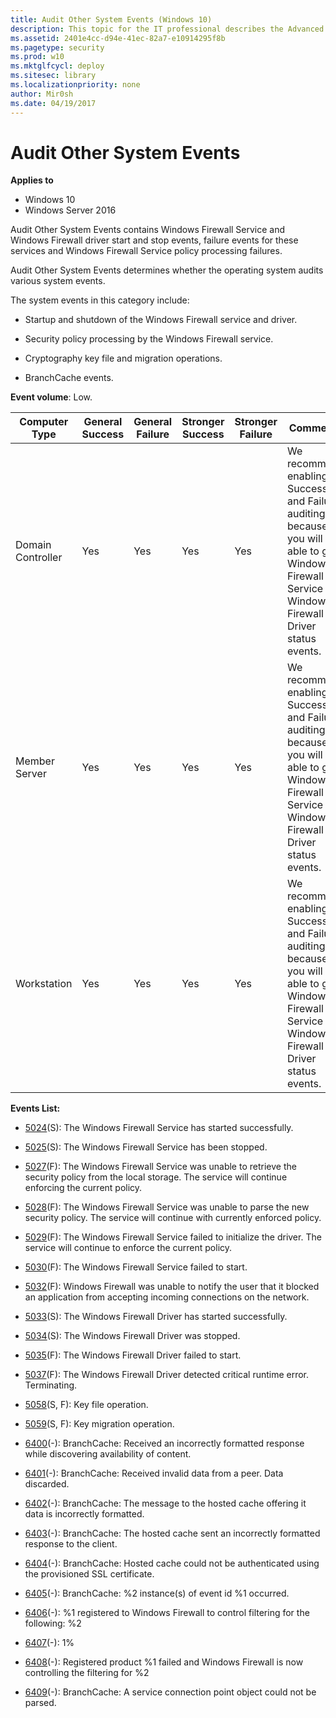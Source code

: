 ```yaml
---
title: Audit Other System Events (Windows 10)
description: This topic for the IT professional describes the Advanced Security Audit policy setting, Audit Other System Events, which determines whether the operating system audits various system events.
ms.assetid: 2401e4cc-d94e-41ec-82a7-e10914295f8b
ms.pagetype: security
ms.prod: w10
ms.mktglfcycl: deploy
ms.sitesec: library
ms.localizationpriority: none
author: Mir0sh
ms.date: 04/19/2017
---
```


# Audit Other System Events

**Applies to**
-   Windows 10
-   Windows Server 2016


Audit Other System Events contains Windows Firewall Service and Windows Firewall driver start and stop events, failure events for these services and Windows Firewall Service policy processing failures.

Audit Other System Events determines whether the operating system audits various system events.

The system events in this category include:

-   Startup and shutdown of the Windows Firewall service and driver.

-   Security policy processing by the Windows Firewall service.

-   Cryptography key file and migration operations.

-   BranchCache events.

**Event volume**: Low.

| Computer Type     | General Success | General Failure | Stronger Success | Stronger Failure | Comments                                                                                                                                               |
|-------------------|-----------------|-----------------|------------------|------------------|--------------------------------------------------------------------------------------------------------------------------------------------------------|
| Domain Controller | Yes             | Yes             | Yes              | Yes              | We recommend enabling Success and Failure auditing because you will be able to get Windows Firewall Service and Windows Firewall Driver status events. |
| Member Server     | Yes             | Yes             | Yes              | Yes              | We recommend enabling Success and Failure auditing because you will be able to get Windows Firewall Service and Windows Firewall Driver status events. |
| Workstation       | Yes             | Yes             | Yes              | Yes              | We recommend enabling Success and Failure auditing because you will be able to get Windows Firewall Service and Windows Firewall Driver status events. |

**Events List:**

-   [5024](event-5024.md)(S): The Windows Firewall Service has started successfully.

-   [5025](event-5025.md)(S): The Windows Firewall Service has been stopped.

-   [5027](event-5027.md)(F): The Windows Firewall Service was unable to retrieve the security policy from the local storage. The service will continue enforcing the current policy.

-   [5028](event-5028.md)(F): The Windows Firewall Service was unable to parse the new security policy. The service will continue with currently enforced policy.

-   [5029](event-5029.md)(F): The Windows Firewall Service failed to initialize the driver. The service will continue to enforce the current policy.

-   [5030](event-5030.md)(F): The Windows Firewall Service failed to start.

-   [5032](event-5032.md)(F): Windows Firewall was unable to notify the user that it blocked an application from accepting incoming connections on the network.

-   [5033](event-5033.md)(S): The Windows Firewall Driver has started successfully.

-   [5034](event-5034.md)(S): The Windows Firewall Driver was stopped.

-   [5035](event-5035.md)(F): The Windows Firewall Driver failed to start.

-   [5037](event-5037.md)(F): The Windows Firewall Driver detected critical runtime error. Terminating.

-   [5058](event-5058.md)(S, F): Key file operation.

-   [5059](event-5059.md)(S, F): Key migration operation.

-   [6400](event-6400.md)(-): BranchCache: Received an incorrectly formatted response while discovering availability of content.

-   [6401](event-6401.md)(-): BranchCache: Received invalid data from a peer. Data discarded.

-   [6402](event-6402.md)(-): BranchCache: The message to the hosted cache offering it data is incorrectly formatted.

-   [6403](event-6403.md)(-): BranchCache: The hosted cache sent an incorrectly formatted response to the client.

-   [6404](event-6404.md)(-): BranchCache: Hosted cache could not be authenticated using the provisioned SSL certificate.

-   [6405](event-6405.md)(-): BranchCache: %2 instance(s) of event id %1 occurred.

-   [6406](event-6406.md)(-): %1 registered to Windows Firewall to control filtering for the following: %2

-   [6407](event-6407.md)(-): 1%

-   [6408](event-6408.md)(-): Registered product %1 failed and Windows Firewall is now controlling the filtering for %2

-   [6409](event-6408.md)(-): BranchCache: A service connection point object could not be parsed.

